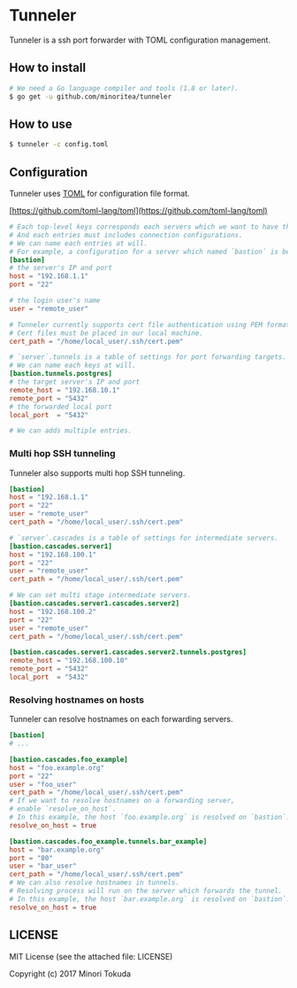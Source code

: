 # Tunneler
Tunneler is a ssh port forwarder with TOML configuration management.

## How to install
```bash
# We need a Go language compiler and tools (1.8 or later).
$ go get -u github.com/minoritea/tunneler
```

## How to use
```bash
$ tunneler -c config.toml
```

## Configuration
Tunneler uses [TOML](https://github.com/toml-lang/toml) for configuration file format.

[https://github.com/toml-lang/toml](https://github.com/toml-lang/toml)

```toml
# Each top-level keys corresponds each servers which we want to have them forward connections via SSH.
# And each entries must includes connection configurations.
# We can name each entries at will.
# For example, a configuration for a server which named `bastion` is below.
[bastion]
# the server's IP and port
host = "192.168.1.1"
port = "22"

# the login user's name
user = "remote_user" 

# Tunneler currently supports cert file authentication using PEM format.
# Cert files must be placed in our local machine.
cert_path = "/home/local_user/.ssh/cert.pem"

# `server`.tunnels is a table of settings for port forwarding targets.
# We can name each keys at will.
[bastion.tunnels.postgres]
# the target server's IP and port
remote_host = "192.168.10.1"
remote_port = "5432"
# the forwarded local port
local_port  = "5432"

# We can adds multiple entries.
```

### Multi hop SSH tunneling
Tunneler also supports multi hop SSH tunneling.

```toml
[bastion]
host = "192.168.1.1"
port = "22"
user = "remote_user" 
cert_path = "/home/local_user/.ssh/cert.pem"

# `server`.cascades is a table of settings for intermediate servers.
[bastion.cascades.server1]
host = "192.168.100.1"
port = "22"
user = "remote_user" 
cert_path = "/home/local_user/.ssh/cert.pem"

# We can set multi stage intermediate servers.
[bastion.cascades.server1.cascades.server2]
host = "192.168.100.2"
port = "22"
user = "remote_user" 
cert_path = "/home/local_user/.ssh/cert.pem"

[bastion.cascades.server1.cascades.server2.tunnels.postgres]
remote_host = "192.168.100.10"
remote_port = "5432"
local_port  = "5432"
```

### Resolving hostnames on hosts
Tunneler can resolve hostnames on each forwarding servers.
```toml
[bastion]
# ...

[bastion.cascades.foo_example]
host = "foo.example.org"
port = "22"
user = "foo_user"
cert_path = "/home/local_user/.ssh/cert.pem"
# If we want to resolve hostnames on a forwarding server,
# enable `resolve_on_host`.
# In this example, the host `foo.example.org` is resolved on `bastion`.
resolve_on_host = true

[bastion.cascades.foo_example.tunnels.bar_example]
host = "bar.example.org"
port = "80"
user = "bar_user"
cert_path = "/home/local_user/.ssh/cert.pem"
# We can also resolve hostnames in tunnels.
# Resolving process will run on the server which forwards the tunnel.
# In this example, the host `bar.example.org` is resolved on `bastion`.
resolve_on_host = true
```

## LICENSE
MIT License (see the attached file: LICENSE)

Copyright (c) 2017 Minori Tokuda
